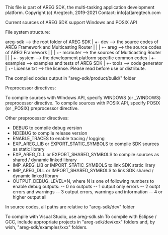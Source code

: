This file is part of AREG SDK, the multi-tasking application development platform.
Copyright (c) Aregtech, 2019-2021
Contact: info[at]aregtech.com

Current sources of AREG SDK support Windows and POSIX API

File system structure:

areg-sdk            --> the root folder of AREG SDK
    |
    +- dev          --> the source codes of AREG Framework and Multicasting Router
    |   |
    |   +- areg     --> the source codes of AREG Framework
    |   |
    |   +- mcrouter --> the sources of Multicasting Router
    |   |
    |   +- system   --> the development platform specific common codes
    |
    +- examples     --> examples and tests of AREG SDK
    |
    +- tools        --> code generator
    |
    +- License.txt  --> the license. Please read before use or distribute.
    
The compiled codes output in "areg-sdk/product/build/<platform info>" folder

Preprocessor directives:

To compile sources with WIndows API, specify WINDOWS (or _WINDOWS) preprocessor directive.
To compile sources with POSIX API, specify POSIX (or _POSIX) preprocessor directive.

Other preprocessor directives:
- DEBUG to compile debug version
- NDEBUG to compile release version
- ENABLE_TRACES to enable tracing / logging
- EXP_AREG_LIB or EXPORT_STATIC_SYMBOLS to compile SDK sources as static library
- EXP_AREG_DLL or EXPORT_SHARED_SYMBOLS to compile sources as shared / dynamic linked library
- IMP_AREG_LIB or IMPORT_STATIC_SYMBOLS to link SDK static lirary
- IMP_AREG_DLL or IMPORT_SHARED_SYMBOLS to link SDK shared / dynamic linked library
- OUTPUT_DEBUG_LEVEL=N, where N is one of following numbers to enable debug outputs: 
    -- 0 no outputs
    -- 1 output only errors
    -- 2 outpt errors and warnings
    -- 3 output errors, warnings and information
    -- 4 or higher output all


In source codes, all paths are relative to "areg-sdk/dev" folder

To compile with Visual Studio, use areg-sdk.sln
To compile with Eclipse / GCC, include appropriate projects in "areg-sdk/dev/xxx" folders and, by wish, "areg-sdk/examples/xxx" folders.
